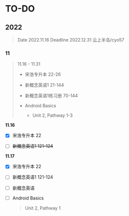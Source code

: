 # TO-DO

## 2022

> Date 2022.11.16
> Deadline 2022.12.31
> 云上半岛/cyo57

### 11

> 11.16 - 11.31
> 
> - 宋浩专升本 22-26
> 
> - 新概念英语1 21-144
> 
> - 新概念英语1练习册 70-144
> 
> - Android Basics
>   
>   - Unit 2, Pathway 1-3

**11.16**

- [x] 宋浩专升本 22

- [ ] ~~新概念英语1 121-124~~

**11.17**

- [x] 宋浩专升本 22

- [ ] 新概念英语1 121-124

- [ ] 新概念英语

- [ ] Android Basics
  
  > Unit 2, Pathway 1
